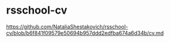 # rsschool-cv
https://github.com/NataliaShestakovich/rsschool-cv/blob/b6f841f09579e50694b957ddd2edfba674a6d34b/cv.md
